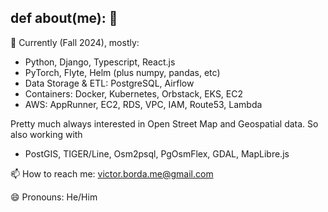 ## def about(me): 👋

🔭 Currently (Fall 2024), mostly:
- Python, Django, Typescript, React.js
- PyTorch, Flyte, Helm (plus numpy, pandas, etc)
- Data Storage & ETL: PostgreSQL, Airflow
- Containers: Docker, Kubernetes, Orbstack, EKS, EC2
- AWS: AppRunner, EC2, RDS, VPC, IAM, Route53, Lambda

Pretty much always interested in Open Street Map and Geospatial data. So also working with
- PostGIS, TIGER/Line, Osm2psql, PgOsmFlex, GDAL, MapLibre.js


📫 How to reach me: victor.borda.me@gmail.com

😄 Pronouns: He/Him
